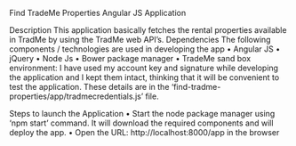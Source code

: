 Find TradeMe Properties Angular JS Application

Description
This application basically fetches the rental properties available in TradMe by using the TradMe web API’s. 
Dependencies
The following components / technologies are used in developing the app
•	Angular JS
•	jQuery
•	Node Js
•	Bower package manager
•	TradeMe sand box environment: I have used my account key and signature while developing the application and I kept them intact, thinking that it will be convenient to test the application. These details are in the ‘find-tradme-properties/app/tradmecredentials.js’ file.

Steps to launch the Application
•	Start the node package manager using ‘npm start’ command. It will download the required components and will deploy the app.
•	Open the URL: http://localhost:8000/app in the browser
